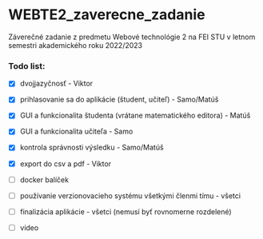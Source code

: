 # WEBTE2_zaverecne_zadanie
Záverečné zadanie z predmetu Webové technológie 2 na FEI STU v letnom semestri akademického roku 2022/2023

### Todo list:

- [x] dvojjazyčnosť - Viktor
- [x] prihlasovanie sa do aplikácie (študent, učiteľ) - Samo/Matúš
- [x] GUI a funkcionalita študenta (vrátane matematického editora) - Matúš
- [x] GUI a funkcionalita učiteľa - Samo
- [x] kontrola správnosti výsledku - Samo/Matúš
- [x] export do csv a pdf - Viktor
- [ ] docker balíček
- [ ] používanie verzionovacieho systému všetkými členmi tímu - všetci
- [ ] finalizácia aplikácie - všetci (nemusí byť rovnomerne rozdelené)
- [ ] video

